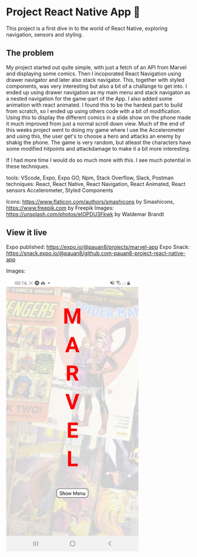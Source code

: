 # Project React Native App 📱
This project is a first dive in to the world of React Native, exploring navigation, sensors and styling.

## The problem

My project started out quite simple, with just a fetch of an API from Marvel and displaying some comics. Then I incoporated React Navigation using drawer navigator and later also stack navigator. This, together with styled components, was very interesting but also a bit of a challange to get into. I ended up using drawer navigation as my main menu and stack navigaton as a nested navigation for the game-part of the App.
I also added some animation with react animated. I found this to be the hardest part to build from scratch, so I ended up using others code with a bit of modification. Using this to display the different comics in a slide show on the phone made it much improved from just a normal scroll down view.
Much of the end of this weeks project went to doing my game where I use the Accelerometer and using this, the user get's to choose a hero and attacks an enemy by shakig the phone. The game is very random, but atleast the characters have some modified hitpoints and attackdamage to make it a bit more interesting.

If I had more time I would do so much more with this. I see much potential in these techniques.

tools: VScode, Expo, Expo GO, Npm, Stack Overflow, Slack, Postman
techniques: React, React Native, React Navigation, React Animated, React sensors Accelerometer, Styled Components

Icons: https://www.flaticon.com/authors/smashicons by Smashicons, https://www.freepik.com by Freepik
Images: https://unsplash.com/photos/eIOPDU3Fkwk by Waldemar Brandt

## View it live
 Expo published: https://expo.io/@pauan8/projects/marvel-app
 Expo Snack: https://snack.expo.io/@pauan8/github.com-pauan8-project-react-native-app

 Images:

<img src="./assets/Previews/Screenshot_20210412-001629_Expo Go.jpg" style=" width:360px ; height:740px " />
